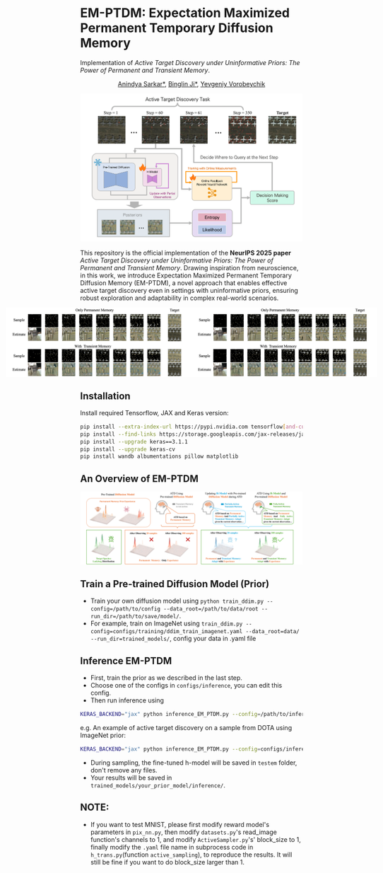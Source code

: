 # EM-PTDM: Expectation Maximized Permanent Temporary Diffusion Memory
Implementation of _Active Target Discovery under Uninformative Priors: The Power of Permanent and Transient Memory_.

<div align="center">

[Anindya Sarkar*](https://scholar.google.co.in/citations?user=2hQyYz0AAAAJ&hl=en),
[Binglin Ji*](https://keving396.github.io/kevinji.github.io//),
[Yevgeniy Vorobeychik](https://vorobeychik.com/)
  
<img src="imgs/Arch_fig-1.png" width="600">
</div>

This repository is the official implementation of the **NeurIPS 2025 paper** _Active Target Discovery under Uninformative Priors: The Power of Permanent and Transient Memory_. Drawing inspiration from neuroscience, in this work, we introduce Expectation Maximized Permanent Temporary Diffusion Memory (EM-PTDM), a novel approach that enables effective active target discovery even in settings with uninformative priors, ensuring robust exploration and adaptability in complex real-world scenarios.

<div style="display: flex; justify-content: center;">
  <img src="imgs/fig6_.png" width="420">
  <img src="imgs/fig6_.png" width="420">
</div>



## Installation
Install required Tensorflow, JAX and Keras version:
```bash
pip install --extra-index-url https://pypi.nvidia.com tensorflow[and-cuda]==2.15.0
pip install --find-links https://storage.googleapis.com/jax-releases/jax_cuda_releases.html jax[cuda12_pip]==0.4.26
pip install --upgrade keras==3.1.1
pip install --upgrade keras-cv
pip install wandb albumentations pillow matplotlib
```

## An Overview of EM-PTDM

<div align="center">
<img src="imgs/fig1-1.png" width="700">
</div>

## Train a Pre-trained Diffusion Model (Prior)
* Train your own diffusion model using `python train_ddim.py --config=/path/to/config --data_root=/path/to/data/root --run_dir=/path/to/save/model/`.
* For example, train on ImageNet using `train_ddim.py --config=configs/training/ddim_train_imagenet.yaml --data_root=data/ --run_dir=trained_models/`, config your data in .yaml file


## Inference EM-PTDM
* First, train the prior as we described in the last step.
* Choose one of the configs in `configs/inference`, you can edit this config.
* Then run inference using
```bash
KERAS_BACKEND="jax" python inference_EM_PTDM.py --config=/path/to/inference/config --data_root=/path/to/data/root --target_img /path/to/target/img --mask_img /path/to/target/mask_img --train_h_model_config=/path/to/h_model/training/config`
```
e.g. An example of active target discovery on a sample from DOTA using ImageNet prior:
```bash 
KERAS_BACKEND="jax" python inference_EM_PTDM.py --config=configs/inference/EM_PTDM_imgnet.yaml --data_root=data --target_img sample_images/9036.png --mask_img sample_images/9036_mask.png --train_h_model_config=configs/training/ptdm_imgnet.yaml 
```
* During sampling, the fine-tuned h-model will be saved in `testem` folder, don't remove any files.
* Your results will be saved in `trained_models/your_prior_model/inference/`.


## NOTE:
* If you want to test MNIST, please first modify reward model's parameters in `pix_nn.py`, then modify `datasets.py`'s read_image function's channels to 1, and modify `ActiveSampler.py`'s' block_size to 1, finally modify the `.yaml` file name in subprocess code in `h_trans.py`(function `active_sampling`), to reproduce the results. It will still be fine if you want to do block_size larger than 1.
